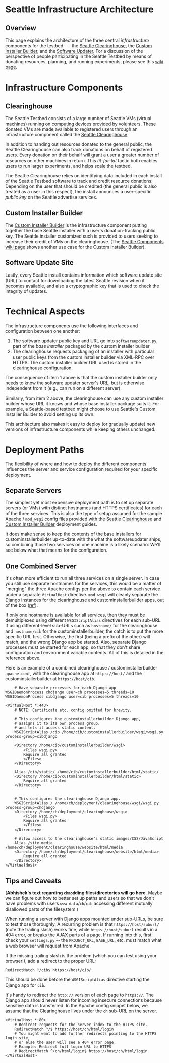 # Seattle Infrastructure Architecture
## Overview

This page explains the architecture of the three central _infrastructure_ components for the testbed --- the [Seattle Clearinghouse](https://seattleclearinghouse.poly.edu/html/accounts_help#introduction), the [Custom Installer Builder](https://custombuilder.poly.edu/custom_install/), and the [Software Updater](https://github.com/SeattleTestbed/docs/blob/15f11aa86f3b446844e884c2c6f21ea529cacdb2/Operating/SoftwareUpdaterSetup.md). For a discussion of the perspective of people participating in the Seattle Testbed by means of donating resources, planning, and running experiments, please see this [wiki page](https://github.com/SeattleTestbed/docs/blob/master/UnderstandingSeattle/SeattleComponents.md).


# Infrastructure Components
## Clearinghouse
The Seattle Testbed consists of a large number of Seattle VMs (virtual machines) running on computing devices provided by volunteers. These donated VMs are made available to registered users through an infrastructure component called the [Seattle Clearinghouse](https://seattleclearinghouse.poly.edu/).

In addition to handing out resources donated to the general public, the Seattle Clearinghouse can also track donations on behalf of registered users. Every donation on their behalf will grant a user a greater number of resources on other machines in return. This _tit-for-tat_ tactic both enables users to run larger experiments, and helps scale the testbed.

The Seattle Clearinghouse relies on identifying data included in each install of the Seattle Testbed software to track and credit resource donations: Depending on the user that should be credited (the general public is also treated as a user in this respect), the install announces a user-specific _public key_ on the Seattle advertise services.

## Custom Installer Builder
The [Custom Installer Builder](https://custombuilder.poly.edu/custom_install/) is the infrastructure component putting together the base Seattle installer with a user's donation-tracking public key. The Seattle installer customized such is provided to users seeking to increase their credit of VMs on the clearinghouse. (The [Seattle Components wiki page](https://github.com/SeattleTestbed/docs/blob/master/UnderstandingSeattle/SeattleComponents.md) shows another use case for the Custom Installer Builder).

## Software Update Site
Lastly, every Seattle install contains information which software update site (URL) to contact for downloading the latest Seattle revision when it becomes available, and also a cryptographic key that is used to check the integrity of updates.



# Technical Aspects

The infrastructure components use the following interfaces and configuration between one another:

 1. The software updater public key and URL go into `softwareupdater.py`, part of the _base installer_ packaged by the custom installer builder
 1. The clearinghouse requests packaging of an installer with particular user public keys from the custom installer builder via XML-RPC over HTTPS. The custom installer builder URL used is stored in the clearinghouse configuration.

The consequence of item 1 above is that the custom installer builder only needs to know the software updater server's URL, but is otherwise independent from it (e.g., can run on a different server).

Similarly, from item 2 above, the clearinghouse can use any custom installer builder whose URL it knows and whose base installer package suits it. For example, a Seattle-based testbed might choose to use Seattle's Custom Installer Builder to avoid setting up its own.

This architecture also makes it easy to deploy (or gradually update) new versions of infrastructure components while keeping others unchanged.




# Deployment Paths

The flexibility of where and how to deploy the different components influences the server and service configuration required for your specific deployment.


## Separate Servers
The simplest yet most expensive deployment path is to set up separate servers (or VMs) with distinct hostnames (and HTTPS certificates) for each of the three services. This is also the type of setup assumed for the sample Apache / `mod_wsgi` config files provided with the [Seattle Clearinghouse](https://github.com/SeattleTestbed/docs/blob/master/Operating/Clearinghouse/Installation.md) and [Custom Installer Builder](https://github.com/SeattleTestbed/docs/blob/master/Operating/CustomInstallerBuilder/Installation.md) deployment guides.

It does make sense to keep the contents of the base installers for custominstallerbuilder up-to-date with the what the softwareupdater ships, so combining those two services on one machine is a likely scenario. We'll see below what that means for the configuration.


## One Combined Server

It's often more efficient to run all three services on a single server. In case you still use separate hostnames for the services, this would be a matter of "merging" the three Apache configs per the above to contain each service under a separate `VirtualHost` directive. `mod_wsgi` will cleanly separate the Django instances for the clearinghouse and custominstallerbuilder apps, out of the box ([ref](http://blog.dscpl.com.au/2012/10/requests-running-in-wrong-django.html)).

If only one hostname is available for all services, then they must be demultiplexed using different `WSGIScriptAlias` directives for each sub-URL. If using different-level sub-URLs such as `hostname/` for the clearinghouse and `hostname/cib` for the custominstallerbuilder, the catch is to put the more specific URL first. Otherwise, the first (being a prefix of the other) will match, and the wrong Django app be started. Also, separate Django processes must be started for each app, so that they don't share configuration and environment variable contents. All of this is detailed in the reference above.

Here is an example of a combined clearinghouse / custominstallerbuilder `apache.conf`, with the clearinghouse app at `https://host/` and the custominstallerbuilder at `https://host/cib`.

```
    # Have separate processes for each Django app
WSGIDaemonProcess chdjango user=ch processes=5 threads=10
WSGIDaemonProcess cibdjango user=cib processes=5 threads=10

<VirtualHost *:443>
    # NOTE: Certificate etc. config omitted for brevity.

    # This configures the custominstallerbuilder Django app, 
    # assigns it to its own process group, 
    # and lets it access static content.
    WSGIScriptAlias /cib /home/cib/custominstallerbuilder/wsgi/wsgi.py process-group=cibdjango

    <Directory /home/cib/custominstallerbuilder/wsgi>
        <Files wsgi.py>
        Require all granted
        </Files>
    </Directory>

    Alias /cib/static/ /home/cib/custominstallerbuilder/html/static/
    <Directory /home/cib/custominstallerbuilder/html/static>
        Require all granted
    </Directory>


    # This configures the clearinghouse Django app.
    WSGIScriptAlias / /home/ch/deployment/clearinghouse/wsgi/wsgi.py process-group=chdjango
    <Directory /home/ch/deployment/clearinghouse/wsgi>
        <Files wsgi.py>
        Require all granted
        </Files>
    </Directory>

    # Allow access to the clearinghouse's static images/CSS/JavaScript
    Alias /site_media /home/ch/deployment/clearinghouse/website/html/media
    <Directory /home/ch/deployment/clearinghouse/website/html/media>
        Require all granted
    </Directory>
</VirtualHost>
```




## Tips and Caveats

(**Abhishek's text regarding `chmod`ding files/directories will go here.** Maybe we can figure out how to better set up paths and users so that we don't have problems with users `www-data`/`ch`/`cib` accessing different mutually disallowed parts of the filesystem.)



When running a server with Django apps mounted under sub-URLs, be sure to test those thoroughly. A recurring problem is that `https://host/suburl/` (note the trailing slash) works fine, while `https://host/suburl` results in a 404 error, or breaks the AJAX parts of a page. If running into this, first check your `settings.py` -- the `PROJECT_URL`, `BASE_URL`, etc. must match what a web browser will request from Apache.


If the missing trailing slash is the problem (which you can test using your browser!), add a redirect to the proper URL:

```
RedirectMatch ^/cib$ https://host/cib/
```

This should be done before the `WSGIScriptAlias` directive starting the Django app for `cib`.


<!--
Or maybe fix this in our own `urls.py` if that's possible, https://stackoverflow.com/questions/17156965/trailing-slash-not-added-to-root-url
-->


It's handy to redirect the `http://` version of each page to `https://`. The Django app should never listen for incoming insecure connections because sensitive data is transferred. In the Apache config snippet below, we assume that the Clearinghouse lives under the `ch` sub-URL on the server.

```
<VirtualHost *:80>
    # Redirect requests for the server index to the HTTPS site.
    RedirectMatch ^/$ https://host/ch/html/login
    # You might want to add further redirects pointing to the HTTPS login site,
    # or else the user will see a 404 error page.
    # Example: Redirect full login URL to HTTPS
    # RedirectMatch ^/ch/html/login$ https://host/ch/html/login
</VirtualHost>
```

